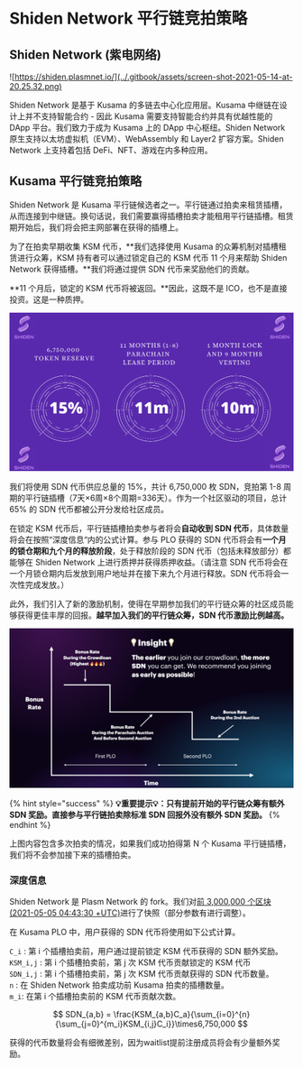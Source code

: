 # Shiden Network 平行链竞拍策略

## Shiden Network \(紫电网络\)

![https://shiden.plasmnet.io/](../.gitbook/assets/screen-shot-2021-05-14-at-20.25.32.png)

Shiden Network 是基于 Kusama 的多链去中心化应用层。Kusama 中继链在设计上并不支持智能合约 - 因此 Kusama 需要支持智能合约并具有优越性能的 DApp 平台。我们致力于成为 Kusama 上的 DApp 中心枢纽。Shiden Network 原生支持以太坊虚拟机（EVM）、WebAssembly 和 Layer2 扩容方案。Shiden Network 上支持着包括 DeFi、NFT、游戏在内多种应用。

## Kusama 平行链竞拍策略

Shiden Network 是 Kusama 平行链候选者之一。平行链通过拍卖来租赁插槽，从而连接到中继链。换句话说，我们需要赢得插槽拍卖才能租用平行链插槽。租赁期开始后，我们将会把主网部署在获得的插槽上。

为了在拍卖早期收集 KSM 代币，**我们选择使用 Kusama 的众筹机制对插槽租赁进行众筹，KSM 持有者可以通过锁定自己的 KSM 代币 11 个月来帮助 Shiden Network 获得插槽。**我们将通过提供 SDN 代币来奖励他们的贡献。

**11 个月后，锁定的 KSM 代币将被返回。**因此，这既不是 ICO，也不是直接投资。这是一种质押。

![](../.gitbook/assets/image%20%2847%29.png)

我们将使用 SDN 代币供应总量的 15%，共计 6,750,000 枚 SDN，竞拍第 1-8 周期的平行链插槽（7天×6周×8个周期=336天）。作为一个社区驱动的项目，总计 65% 的 SDN 代币都被公开分发给社区成员。

在锁定 KSM 代币后，平行链插槽拍卖参与者将会**自动收到 SDN 代币**，具体数量将会在按照“深度信息“内的公式计算。参与 PLO 获得的 SDN 代币将会有**一个月的锁仓期和九个月的释放阶段**，处于释放阶段的 SDN 代币（包括未释放部分）都能够在 Shiden Network 上进行质押并获得质押收益。（请注意 SDN 代币将会在一个月锁仓期内后发放到用户地址并在接下来九个月进行释放。SDN 代币将会一次性完成发放。）

此外，我们引入了新的激励机制，使得在早期参加我们的平行链众筹的社区成员能够获得更佳丰厚的回报。**越早加入我们的平行链众筹，SDN 代币激励比例越高。**

![](../.gitbook/assets/image%20%2848%29.png)

{% hint style="success" %}
**💡重要提示💡：只有提前开始的平行链众筹有额外 SDN 奖励。直接参与平行链拍卖除标准 SDN 回报外没有额外 SDN 奖励。**
{% endhint %}

‌上图内容包含多次拍卖的情况，如果我们成功拍得第 N 个 Kusama 平行链插槽，我们将不会参加接下来的插槽拍卖。

### 深度信息 <a id="advanced-information"></a>

‌Shiden Network 是 Plasm Network 的 fork。我们对[前 3,000,000 个区块 \(2021-05-05 04:43:30 +UTC\)](https://plasm.subscan.io/block/3000000)进行了快照（部分参数有进行调整）。

在 Kusama PLO 中，用户获得的 SDN 代币将使用如下公式计算。

`C_i` : 第 i 个插槽拍卖前，用户通过提前锁定 KSM 代币获得的 SDN 额外奖励。  
`KSM_i,j` : 第 i 个插槽拍卖前，第 j 次 KSM 代币贡献锁定的 KSM 代币  
`SDN_i,j` : 第 i 个插槽拍卖前，第 j 次 KSM 代币贡献获得的 SDN 代币数量。  
`n` : 在 Shiden Network 拍卖成功前 Kusama 拍卖的插槽数量。  
`m_i`: 在第 i 个插槽拍卖前的 KSM 代币贡献次数。

$$
SDN_{a,b} = \frac{KSM_{a,b}C_a}{\sum_{i=0}^{n}{\sum_{j=0}^{m_i}KSM_{i,j}C_i}}\times6,750,000
$$

获得的代币数量将会有细微差别，因为waitlist提前注册成员将会有少量额外奖励。


